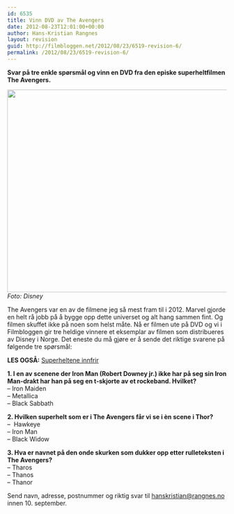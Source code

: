 ```yaml
---
id: 6535
title: Vinn DVD av The Avengers
date: 2012-08-23T12:01:00+00:00
author: Hans-Kristian Rangnes
layout: revision
guid: http://filmbloggen.net/2012/08/23/6519-revision-6/
permalink: /2012/08/23/6519-revision-6/
---
```

**Svar på tre enkle spørsmål og vinn en DVD fra den episke superheltfilmen The Avengers.**<!--more-->

  
<a href="http://filmbloggen.net/2012/04/29/superheltene-innfrir/the-avengers-photo-01/" rel="attachment wp-att-3155"><img class="alignnone size-large wp-image-3155" src="http://filmbloggen.net/wp-content/uploads//2012/04/the-avengers-photo-01-620x465.jpg" alt="" width="620" height="465" /></a>  
_Foto: Disney_

The Avengers var en av de filmene jeg så mest fram til i 2012. Marvel gjorde en helt rå jobb på å bygge opp dette universet og alt hang sammen fint. Og filmen skuffet ikke på noen som helst måte. Nå er filmen ute på DVD og vi i Filmbloggen gir tre heldige vinnere et eksemplar av filmen som distribueres av Disney i Norge. Det eneste du må gjøre er å sende det riktige svarene på følgende tre spørsmål:

**LES OGSÅ:** [Superheltene innfrir](http://filmbloggen.net/2012/04/29/superheltene-innfrir/)

**1. I en av scenene der Iron Man (Robert Downey jr.) ikke har på seg sin Iron Man-drakt har han på seg en t-skjorte av et rockeband. Hvilket?**  
&#8211; Iron Maiden  
&#8211; Metallica  
&#8211; Black Sabbath

**2. Hvilken superhelt som er i The Avengers får vi se i èn scene i Thor?**  
&#8211;  Hawkeye  
&#8211; Iron Man  
&#8211; Black Widow

**3. Hva er navnet på den onde skurken som dukker opp etter rulleteksten i The Avengers?**  
&#8211; Tharos  
&#8211; Thanos  
&#8211; Thanor

Send navn, adresse, postnummer og riktig svar til hanskristian@rangnes.no innen 10. september.
